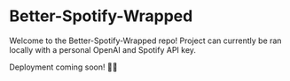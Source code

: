 # Better-Spotify-Wrapped

Welcome to the Better-Spotify-Wrapped repo! Project can currently be ran locally with a personal OpenAI and Spotify API key.

Deployment coming soon! 👀👀
